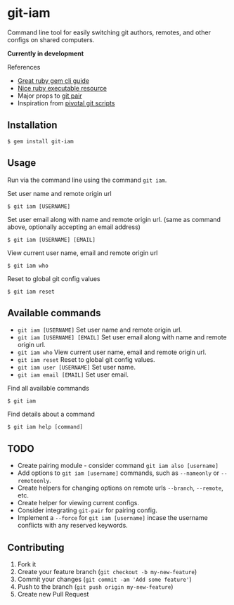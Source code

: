 # git-iam

Command line tool for easily switching git authors, remotes, and other configs on shared computers.

**Currently in development**

References

* [Great ruby gem cli guide](https://github.com/radar/guides/blob/master/gem-development.md)
* [Nice ruby executable resource](http://robdodson.me/blog/2012/06/14/how-to-write-a-command-line-ruby-gem/)
* Major props to [git pair](https://github.com/chrisk/git-pair)
* Inspiration from [pivotal git scripts](https://github.com/pivotal/git_scripts)

## Installation

```
$ gem install git-iam
```

## Usage

Run via the command line using the command `git iam`.

Set user name and remote origin url

```
$ git iam [USERNAME]
```

Set user email along with name and remote origin url. (same as command above, optionally accepting an email address)

```
$ git iam [USERNAME] [EMAIL]
```

View current user name, email and remote origin url

```
$ git iam who
```

Reset to global git config values

```
$ git iam reset
```

## Available commands

* `git iam [USERNAME]` Set user name and remote origin url.
* `git iam [USERNAME] [EMAIL]` Set user email along with name and remote origin url.
* `git iam who` View current user name, email and remote origin url.
* `git iam reset` Reset to global git config values.
* `git iam user [USERNAME]` Set user name.
* `git iam email [EMAIL]` Set user email.

Find all available commands

```
$ git iam
```

Find details about a command

```
$ git iam help [command]
```

## TODO

* Create pairing module - consider command `git iam also [username]`
* Add options to `git iam [username]` commands, such as `--nameonly` or `--remoteonly`.
* Create helpers for changing options on remote urls `--branch`, `--remote`, etc.
* Create helper for viewing current configs.
* Consider integrating `git-pair` for pairing config.
* Implement a `--force` for `git iam [username]` incase the username conflicts with any reserved keywords.

## Contributing

1. Fork it
2. Create your feature branch (`git checkout -b my-new-feature`)
3. Commit your changes (`git commit -am 'Add some feature'`)
4. Push to the branch (`git push origin my-new-feature`)
5. Create new Pull Request
